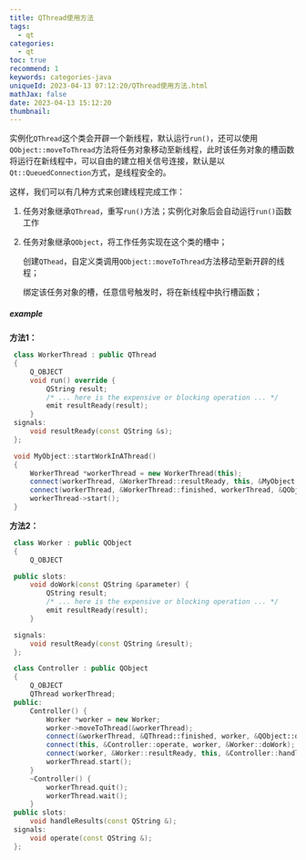 ```yaml
---
title: QThread使用方法
tags:
  - qt
categories:
  - qt
toc: true
recommend: 1
keywords: categories-java
uniqueId: 2023-04-13 07:12:20/QThread使用方法.html
mathJax: false
date: 2023-04-13 15:12:20
thumbnail:
---
```

实例化`QThread`这个类会开辟一个新线程，默认运行`run()`，还可以使用`QObject::moveToThread`方法将任务对象移动至新线程，此时该任务对象的槽函数将运行在新线程中，可以自由的建立相关信号连接，默认是以`Qt::QueuedConnection`方式，是线程安全的。

这样，我们可以有几种方式来创建线程完成工作：

1. 任务对象继承`QThread`，重写`run()`方法；实例化对象后会自动运行`run()`函数工作

2. 任务对象继承`QObject`，将工作任务实现在这个类的槽中；

   创建`QThead`，自定义类调用`QObject::moveToThread`方法移动至新开辟的线程；

   绑定该任务对象的槽，任意信号触发时，将在新线程中执行槽函数；

<!-- more -->

##### **example**

**方法1：**

```cpp
 class WorkerThread : public QThread
 {
     Q_OBJECT
     void run() override {
         QString result;
         /* ... here is the expensive or blocking operation ... */
         emit resultReady(result);
     }
 signals:
     void resultReady(const QString &s);
 };

 void MyObject::startWorkInAThread()
 {
     WorkerThread *workerThread = new WorkerThread(this);
     connect(workerThread, &WorkerThread::resultReady, this, &MyObject::handleResults);
     connect(workerThread, &WorkerThread::finished, workerThread, &QObject::deleteLater);
     workerThread->start();
 }
```

**方法2：**

```cpp
 class Worker : public QObject
 {
     Q_OBJECT

 public slots:
     void doWork(const QString &parameter) {
         QString result;
         /* ... here is the expensive or blocking operation ... */
         emit resultReady(result);
     }

 signals:
     void resultReady(const QString &result);
 };

 class Controller : public QObject
 {
     Q_OBJECT
     QThread workerThread;
 public:
     Controller() {
         Worker *worker = new Worker;
         worker->moveToThread(&workerThread);
         connect(&workerThread, &QThread::finished, worker, &QObject::deleteLater);
         connect(this, &Controller::operate, worker, &Worker::doWork);
         connect(worker, &Worker::resultReady, this, &Controller::handleResults);
         workerThread.start();
     }
     ~Controller() {
         workerThread.quit();
         workerThread.wait();
     }
 public slots:
     void handleResults(const QString &);
 signals:
     void operate(const QString &);
 };
```

